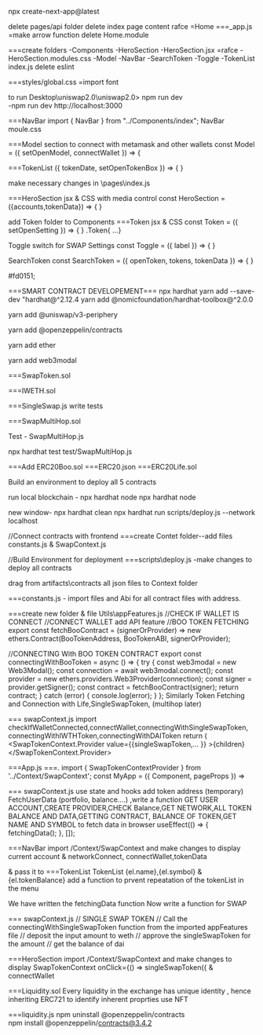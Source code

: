 npx create-next-app@latest

delete pages/api folder 
delete index page content 
rafce =Home 
===_app.js =make arrow function 
delete Home.module

===create folders 
 -Components
    -HeroSection 
        -HeroSection.jsx =rafce
        -HeroSection.modules.css
    -Model
    -NavBar
    -SearchToken
    -Toggle
    -TokenList
    index.js
delete eslint 

===styles/global.css =import font 


to run  Desktop\uniswap2.0\uniswap2.0> npm run dev  
-npm run dev 
http://localhost:3000

===NavBar 
import { NavBar } from "../Components/index";
<NavBar/>
NavBar moule.css 

===Model section to connect with metamask and other wallets
const Model = ({ setOpenModel, connectWallet }) => {

===TokenList ({ tokenDate, setOpenTokenBox }) => { } 

make necessary changes in \pages\index.js

===HeroSection jsx & CSS with media control 
const HeroSection = ({accounts,tokenData}) => { } 

add Token folder to Components 
===Token jsx & CSS 
const Token = ({ setOpenSetting }) => { }
.Token{ ...} 

Toggle switch for SWAP Settings
const Toggle = ({ label }) => { }

SearchToken 
const SearchToken = ({ openToken, tokens, tokenData }) => { }

#fd0151;

===SMART CONTRACT DEVELOPEMENT===
npx hardhat
yarn add --save-dev "hardhat@^2.12.4 
yarn add @nomicfoundation/hardhat-toolbox@^2.0.0

yarn add @uniswap/v3-periphery

yarn add @openzeppelin/contracts

yarn add ether

yarn add web3modal

===SwapToken.sol

===IWETH.sol

===SingleSwap.js write tests 

===SwapMultiHop.sol

Test  - SwapMultiHop.js

npx hardhat test test/SwapMultiHop.js

===Add  ERC20Boo.sol
===ERC20.json
===ERC20Life.sol


Build an environment to deploy all  5 contracts 

run local blockchain - npx hardhat node 
npx hardhat node 

new window- 
npx hardhat clean 
npx hardhat run scripts/deploy.js --network localhost

//Connect contracts with frontend
===create Contet folder--add files constants.js & SwapContext.js 

//Build Environment for deployment 
===scripts\deploy.js -make changes to deploy all contracts 

drag from artifacts\contracts all json files to Context folder  

===constants.js - import files and Abi for all contract files with address.

===create new folder & file 
Utils\appFeatures.js
//CHECK IF WALLET IS CONNECT
//CONNECT WALLET
add API feature 
//BOO TOKEN FETCHING 
export const fetchBooContract = (signerOrProvider) =>
  new ethers.Contract(BooTokenAddress, BooTokenABI, signerOrProvider);

//CONNECTING With BOO TOKEN CONTRACT
export const connectingWithBooToken = async () => {
  try {
    const web3modal = new Web3Modal();
    const connection = await web3modal.connect();
    const provider = new ethers.providers.Web3Provider(connection);
    const signer = provider.getSigner();
    const contract = fetchBooContract(signer);
    return contract;
  } catch (error) {
    console.log(error);
  }
};
Similarly Token Fetching and Connection with Life,SingleSwapToken, (multihop later) 



=== swapContext.js
import checkIfWalletConnected,connectWallet,connectingWithSingleSwapToken,
  connectingWithIWTHToken,connectingWithDAIToken
    return (
    <SwapTokenContext.Provider
      value={{singleSwapToken,...      }}
      >{children}
    </SwapTokenContext.Provider>

===App.js ===.
import { SwapTokenContextProvider } from '../Context/SwapContext';
const MyApp = ({ Component, pageProps }) => 
<div>
<SwapTokenContextProvider>
<NavBar/>
<Component {...pageProps} />
</SwapTokenContextProvider>
</div>


=== swapContext.js
use state and hooks 
add token address (temporary)
FetchUserData (portfolio, balance....) ,write a function GET USER ACCOUNT,CREATE PROVIDER,CHECK Balance,GET NETWORK,ALL TOKEN BALANCE AND DATA,GETTING CONTRACT, BALANCE OF TOKEN,GET NAME AND SYMBOL
 to fetch data in browser 
 useEffect(() => {
    fetchingData();
  }, []);

  ===NavBar
  import /Context/SwapContext and make changes to display 
  current account & networkConnect,
  connectWallet,tokenData

& pass it to 
===TokenList
TokenList {el.name},{el.symbol} & {el.tokenBalance}
add a function to prvent repeatation of the tokenList in the menu 

We have written the fetchingData function 
Now write a function for SWAP 

=== swapContext.js
 // SINGLE SWAP TOKEN
       // Call the connectingWithSingleSwapToken function from the imported appFeatures file
  // deposit the input amount to weth
  // approve the singleSwapToken for the amount
  // get the balance of dai


===HeroSection 
 import /Context/SwapContext and make changes to display SwapTokenContext
  onClick={() =>
              singleSwapToken({ & connectWallet 

===Liquidity.sol 
Every liquidity in the exchange has unique identity , hence inheriting ERC721 to identify inherent proprties use NFT

===liquidity.js 
npm uninstall @openzeppelin/contracts   
npm install @openzeppelin/contracts@3.4.2